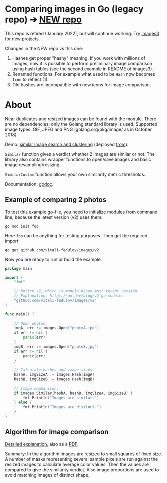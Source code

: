 # Comparing images in Go (legacy repo) &#10132; [NEW repo](https://github.com/vitali-fedulov/images3)

This repo is retired (January 2022), but will continue working. Try [images3](https://github.com/vitali-fedulov/images3) for new projects.

Changes in the NEW repo vs this one:

1. Hashes get proper "hashy" meaning. If you work with millions of images, now it is possible to perform preliminary image comparison using hash tables (see the second example in README of images3).
2. Renamed functions. For example what used to be `Hash` now becomes `Icon` to reflect (1).
3. Old hashes are incompatible with new icons for image comparison.


# About

Near duplicates and resized images can be found with the module. There are no dependencies: only the Golang standard library is used. Supported image types: GIF, JPEG and PNG (golang.org/pkg/image/ as in October 2018).

Demo: [similar image search and clustering](https://similar.pictures) (deployed [from](https://github.com/vitali-fedulov/vitali-fedulov.github.io)).

`Similar` function gives a verdict whether 2 images are similar or not. The library also contains wrapper functions to open/save images and basic image resampling/resizing.

`SimilarCustom` function allows your own similarity metric thresholds.

Documentation: [godoc](https://pkg.go.dev/github.com/vitali-fedulov/images/v2).

## Example of comparing 2 photos

To test this example go-file, you need to initialize modules from command line, because the latest version (v2) uses them:

`go mod init foo`

Here `foo` can be anything for testing purposes. Then get the required import:

`go get github.com/vitali-fedulov/images/v2`

Now you are ready to run or build the example.

```go
package main

import (
	"fmt"

	// Notice v2, which is module-based most recent version.
	// Explanation: https://go.dev/blog/v2-go-modules
	"github.com/vitali-fedulov/images/v2"
)

func main() {
	
	// Open photos.
	imgA, err := images.Open("photoA.jpg")
	if err != nil {
		panic(err)
	}
	imgB, err := images.Open("photoB.jpg")
	if err != nil {
		panic(err)
	}
	
	// Calculate hashes and image sizes.
	hashA, imgSizeA := images.Hash(imgA)
	hashB, imgSizeB := images.Hash(imgB)
	
	// Image comparison.
	if images.Similar(hashA, hashB, imgSizeA, imgSizeB) {
		fmt.Println("Images are similar.")
	} else {
		fmt.Println("Images are distinct.")
	}
}
```

## Algorithm for image comparison

[Detailed explanation](https://vitali-fedulov.github.io/algorithm-for-perceptual-image-comparison.html), also as a [PDF](https://github.com/vitali-fedulov/research/blob/main/Algorithm%20for%20perceptual%20image%20comparison%20OLD.pdf).

Summary: In the algorithm images are resized to small squares of fixed size.
A number of masks representing several sample pixels are run against the resized
images to calculate average color values. Then the values are compared to
give the similarity verdict. Also image proportions are used to avoid matching
images of distinct shape.
